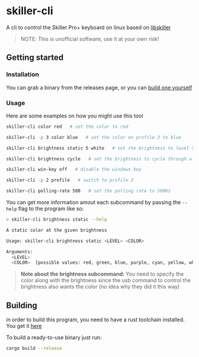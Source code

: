 # skiller-cli

A cli to control the Skiller Pro+ keyboard on linux based on [libskiller](https://github.com/PotatoMaaan/libskiller)

> NOTE: This is unofficial software, use it at your own risk!

## Getting started

### Installation

You can grab a binary from the releases page, or you can [build one yourself](#Building)

### Usage

Here are some examples on how you might use this tool

```sh
skiller-cli color red   # set the color to red

skiller-cli -p 3 color blue   # set the color on profile 3 to blue

skiller-cli brightness static 5 white   # set the brightness to level 5

skiller-cli brightness cycle   # set the brightness to cycle through all colors

skiller-cli win-key off   # disable the windows key

skiller-cli -p 2 profile   # switch to profile 2

skiller-cli polling-rate 500   # set the polling rate to 500Hz
```

You can get more information amout each subcommand by passing the `--help` flag to the program like so:

```sh
> skiller-cli brightness static --help

A static color at the given brightness

Usage: skiller-cli brightness static <LEVEL> <COLOR>

Arguments:
  <LEVEL>
  <COLOR>  [possible values: red, green, blue, purple, cyan, yellow, white]
```

> **Note about the brightness subcommand:** You need to specify the color along with the brightness since the usb command to control the brightness also wants the color (no idea why they did it this way)

## Building

in order to build this program, you need to have a rust toolchain installed. You get it [here](https://rustup.rs/)

To build a ready-to-use binary just run:

```sh
cargo build --release
```

